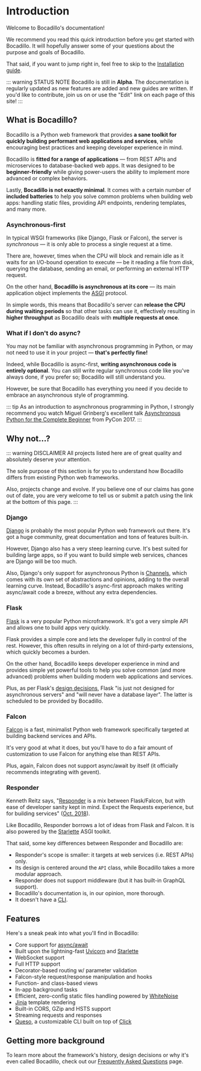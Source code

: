 # Introduction

Welcome to Bocadillo's documentation!

We recommend you read this quick introduction before you get started with Bocadillo. It will hopefully answer some of your questions about the purpose and goals of Bocadillo.

That said, if you want to jump right in, feel free to skip to the [Installation guide](installation.md).

::: warning STATUS NOTE
Bocadillo is still in **Alpha**. The documentation is regularly updated as new features are added and new guides are written. If you'd like to contribute, join us on <repo text="GitHub"/> or use the "Edit" link on each page of this site!
:::

## What is Bocadillo?

Bocadillo is a Python web framework that provides **a sane toolkit for quickly building performant web applications and services**, while encouraging best practices and keeping developer experience in mind.

Bocadillo is **fitted for a range of applications** — from REST APIs and microservices to database-backed web apps. It was designed to be **beginner-friendly** while giving power-users the ability to implement more advanced or complex behaviors.

Lastly, **Bocadillo is not exactly minimal**. It comes with a certain number of **included batteries** to help you solve common problems when building web apps: handling static files, providing API endpoints, rendering templates, and many more.

### Asynchronous-first

In typical WSGI frameworks (like Django, Flask or Falcon), the server is _synchronous_ — it is only able to process a single request at a time.

There are, however, times when the CPU will block and remain idle as it waits for an I/O-bound operation to execute — be it reading a file from disk, querying the database, sending an email, or performing an external HTTP request.

On the other hand, **Bocadillo is asynchronous at its core** — its main application object implements the [ASGI] protocol.

In simple words, this means that Bocadillo's server can **release the CPU during waiting periods** so that other tasks can use it, effectively resulting in **higher throughput** as Bocadillo deals with **multiple requests at once**.

<!-- Include a sequence diagram of WSGI vs ASGI -->

### What if I don't do async?

You may not be familiar with asynchronous programming in Python, or may not need to use it in your project — **that's perfectly fine!**

Indeed, while Bocadillo is async-first, **writing asynchronous code is entirely optional**. You can still write regular synchronous code like you've always done, if you prefer so; Bocadillo will still understand you.

However, be sure that Bocadillo has everything you need if you decide to embrace an asynchronous style of programming.

::: tip
As an introduction to asynchronous programming in Python, I strongly recommend you watch Miguel Grinberg's excellent talk [Asynchronous Python for the Complete Beginner](https://www.youtube.com/watch?v=iG6fr81xHKA) from PyCon 2017.
:::

## Why not…?

::: warning DISCLAIMER
All projects listed here are of great quality and absolutely deserve your attention.

The sole purpose of this section is for you to understand how Bocadillo differs from existing Python web frameworks.

Also, projects change and evolve. If you believe one of our claims has gone out of date, you are very welcome to tell us or submit a patch using the link at the bottom of this page.
:::

### Django

[Django] is probably the most popular Python web framework out there. It's got a huge community, great documentation and tons of features built-in.

However, Django also has a very steep learning curve. It's best suited for building large apps, so if you want to build simple web services, chances are Django will be too much.

Also, Django's only support for asynchronous Python is [Channels], which comes with its own set of abstractions and opinions, adding to the overall learning curve. Instead, Bocadillo's async-first approach makes writing async/await code a breeze, without any extra dependencies.

### Flask

[Flask] is a very popular Python microframework. It's got a very simple API and allows one to build apps very quickly.

Flask provides a simple core and lets the developer fully in control of the rest. However, this often results in relying on a lot of third-party extensions, which quickly becomes a burden.

On the other hand, Bocadillo keeps developer experience in mind and provides simple yet powerful tools to help you solve common (and more advanced) problems when building modern web applications and services.

Plus, as per Flask's [design decisions](http://flask.pocoo.org/docs/1.0/design/#design-decisions-in-flask), Flask "is just not designed for asynchronous servers" and "will never have a database layer". The latter is scheduled to be provided by Bocadillo.

### Falcon

[Falcon] is a fast, minimalist Python web framework specifically targeted at building backend services and APIs.

It's very good at what it does, but you'll have to do a fair amount of customization to use Falcon for anything else than REST APIs.

Plus, again, Falcon does not support async/await by itself (it officially recommends integrating with gevent).

### Responder

Kenneth Reitz says, "[Responder] is a mix between Flask/Falcon, but with ease of developer sanity kept in mind. Expect the Requests experience, but for building services" ([Oct. 2018](https://twitter.com/kennethreitz/status/1050723571004309505)).

Like Bocadillo, Responder borrows a lot of ideas from Flask and Falcon. It is also powered by the [Starlette] ASGI toolkit.

That said, some key differences between Responder and Bocadillo are:

- Responder's scope is smaller: it targets at web services (i.e. REST APIs) only.
- Its design is centered around the `API` class, while Bocadillo takes a more modular approach.
- Responder does not support middleware (but it has built-in GraphQL support).
- Bocadillo's documentation is, in our opinion, more thorough.
- It doesn't have a [CLI][queso].

## Features

Here's a sneak peak into what you'll find in Bocadillo:

- Core support for [async/await](https://docs.python.org/3/library/asyncio-task.html)
- Built upon the lightning-fast [Uvicorn] and [Starlette]
- WebSocket support
- Full HTTP support
- Decorator-based routing w/ parameter validation
- Falcon-style request/response manipulation and hooks
- Function- and class-based views
- In-app background tasks
- Efficient, zero-config static files handling powered by [WhiteNoise]
- [Jinja] template rendering
- Built-in CORS, GZip and HSTS support
- Streaming requests and responses
- [Queso], a customizable CLI built on top of [Click]

## Getting more background

To learn more about the framework's history, design decisions or why it's even called Bocadillo, check out our [Frequently Asked Questions][faq] page.

[asgi]: https://asgi.readthedocs.io
[django]: https://www.djangoproject.com
[channels]: https://channels.readthedocs.io
[flask]: http://flask.pocoo.org
[falcon]: https://falconframework.org
[responder]: http://python-responder.org/en/latest/
[starlette]: https://www.starlette.io
[uvicorn]: https://www.uvicorn.org
[whitenoise]: http://whitenoise.evans.io
[jinja]: http://jinja.pocoo.org
[click]: https://click.palletsprojects.com
[queso]: https://bocadilloproject.github.io/queso
[faq]: ../faq/
